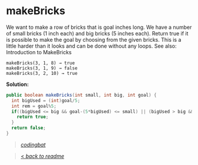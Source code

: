 # makeBricks

We want to make a row of bricks that is goal inches long. We have a number of small bricks (1 inch each) and big bricks (5 inches each). Return true if it is possible to make the goal by choosing from the given bricks. This is a little harder than it looks and can be done without any loops. See also: Introduction to MakeBricks

```
makeBricks(3, 1, 8) → true
makeBricks(3, 1, 9) → false
makeBricks(3, 2, 10) → true
```

**Solution:**

```java
public boolean makeBricks(int small, int big, int goal) {
  int bigUsed = (int)goal/5;
  int rem = goal%5;
  if((bigUsed <= big && goal-(5*bigUsed) <= small) || (bigUsed > big && goal-(5*big) <= small)){
    return true;
  }
  return false;
}
```

> _[codingbat](http://codingbat.com/prob/p183562)_

> [< _back to readme_](FINDREPLACEREADME)
